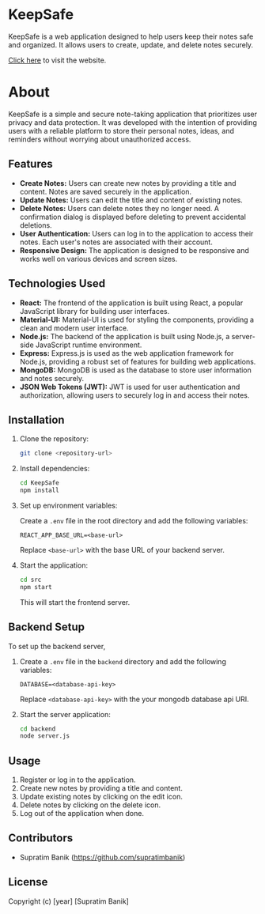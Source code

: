 # KeepSafe

KeepSafe is a web application designed to help users keep their notes safe and organized. It allows users to create, update, and delete notes securely.

[Click here](https://keep-safe-notes.netlify.app) to visit the website.

# About

KeepSafe is a simple and secure note-taking application that prioritizes user privacy and data protection. It was developed with the intention of providing users with a reliable platform to store their personal notes, ideas, and reminders without worrying about unauthorized access.

## Features

- **Create Notes:** Users can create new notes by providing a title and content. Notes are saved securely in the application.
- **Update Notes:** Users can edit the title and content of existing notes.
- **Delete Notes:** Users can delete notes they no longer need. A confirmation dialog is displayed before deleting to prevent accidental deletions.
- **User Authentication:** Users can log in to the application to access their notes. Each user's notes are associated with their account.
- **Responsive Design:** The application is designed to be responsive and works well on various devices and screen sizes.

## Technologies Used

- **React:** The frontend of the application is built using React, a popular JavaScript library for building user interfaces.
- **Material-UI:** Material-UI is used for styling the components, providing a clean and modern user interface.
- **Node.js:** The backend of the application is built using Node.js, a server-side JavaScript runtime environment.
- **Express:** Express.js is used as the web application framework for Node.js, providing a robust set of features for building web applications.
- **MongoDB:** MongoDB is used as the database to store user information and notes securely.
- **JSON Web Tokens (JWT):** JWT is used for user authentication and authorization, allowing users to securely log in and access their notes.

## Installation

1. Clone the repository:

   ```bash
   git clone <repository-url>
   ```

2. Install dependencies:

   ```bash
   cd KeepSafe
   npm install
   ```

3. Set up environment variables:

   Create a `.env` file in the root directory and add the following variables:

   ```
   REACT_APP_BASE_URL=<base-url>
   ```

   Replace `<base-url>` with the base URL of your backend server.

4. Start the application:

   ```bash
   cd src
   npm start
   ```

   This will start the frontend server.

## Backend Setup

To set up the backend server,

1. Create a `.env` file in the `backend` directory and add the following variables:

   ```
   DATABASE=<database-api-key>
   ```

   Replace `<database-api-key>` with the your mongodb database api URI.

2. Start the server application:

   ```bash
   cd backend
   node server.js
   ```

## Usage

1. Register or log in to the application.
2. Create new notes by providing a title and content.
3. Update existing notes by clicking on the edit icon.
4. Delete notes by clicking on the delete icon.
5. Log out of the application when done.

## Contributors

- Supratim Banik (https://github.com/supratimbanik)

## License

Copyright (c) [year] [Supratim Banik]
